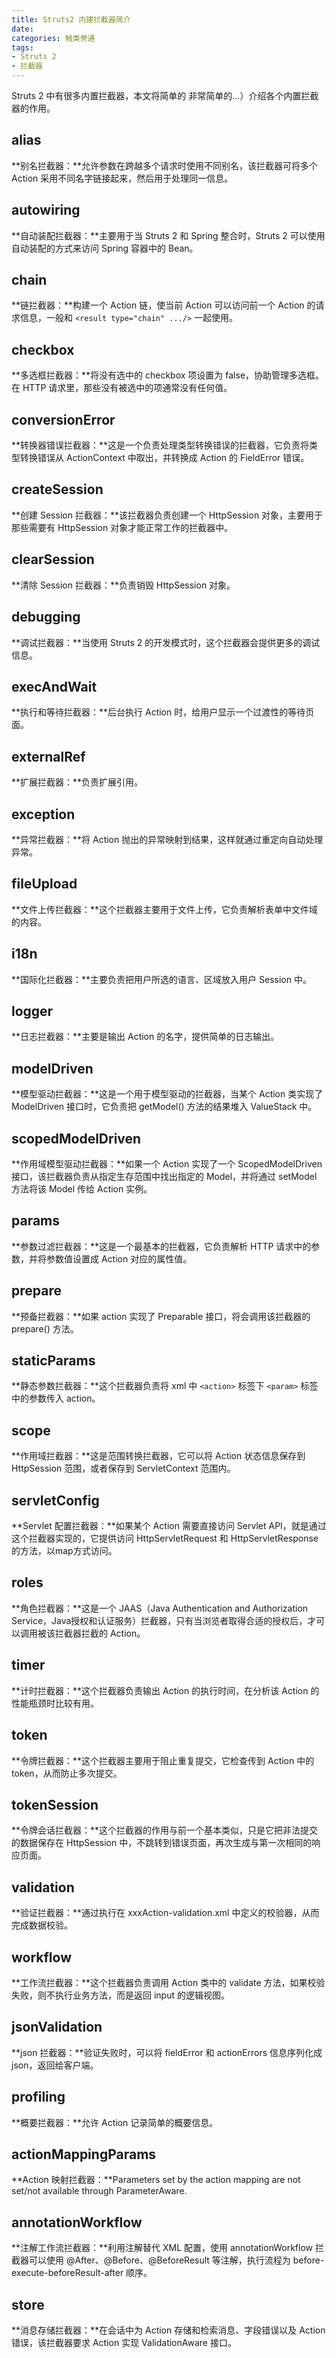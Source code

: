 ```yaml
---
title: Struts2 内建拦截器简介
date: 
categories: 触类旁通
tags: 
- Struts 2
- 拦截器
---
```


Struts 2 中有很多内置拦截器，本文将简单的
非常简单的...）介绍各个内置拦截器的作用。

<!--more-->
## alias
**别名拦截器：**允许参数在跨越多个请求时使用不同别名，该拦截器可将多个 Action 采用不同名字链接起来，然后用于处理同一信息。

## autowiring
**自动装配拦截器：**主要用于当 Struts 2 和 Spring 整合时，Struts 2 可以使用自动装配的方式来访问 Spring 容器中的 Bean。

## chain
**链拦截器：**构建一个 Action 链，使当前 Action 可以访问前一个 Action 的请求信息，一般和 `<result type="chain" .../>` 一起使用。

## checkbox
**多选框拦截器：**将没有选中的 checkbox 项设置为 false，协助管理多选框。在 HTTP 请求里，那些没有被选中的项通常没有任何值。

## conversionError
**转换器错误拦截器：**这是一个负责处理类型转换错误的拦截器，它负责将类型转换错误从 ActionContext 中取出，并转换成 Action 的 FieldError 错误。

## createSession
**创建 Session 拦截器：**该拦截器负责创建一个 HttpSession 对象，主要用于那些需要有 HttpSession 对象才能正常工作的拦截器中。

## clearSession
**清除 Session 拦截器：**负责销毁 HttpSession 对象。

## debugging
**调试拦截器：**当使用 Struts 2 的开发模式时，这个拦截器会提供更多的调试信息。

## execAndWait
**执行和等待拦截器：**后台执行 Action 时，给用户显示一个过渡性的等待页面。

## externalRef
**扩展拦截器：**负责扩展引用。

## exception
**异常拦截器：**将 Action 抛出的异常映射到结果，这样就通过重定向自动处理异常。

## fileUpload
**文件上传拦截器：**这个拦截器主要用于文件上传，它负责解析表单中文件域的内容。

## i18n
**国际化拦截器：**主要负责把用户所选的语言、区域放入用户 Session 中。

## logger
**日志拦截器：**主要是输出 Action 的名字，提供简单的日志输出。

## modelDriven
**模型驱动拦截器：**这是一个用于模型驱动的拦截器，当某个 Action 类实现了 ModelDriven 接口时，它负责把 getModel() 方法的结果堆入 ValueStack 中。

## scopedModelDriven
**作用域模型驱动拦截器：**如果一个 Action 实现了一个 ScopedModelDriven 接口，该拦截器负责从指定生存范围中找出指定的 Model，并将通过 setModel 方法将该 Model 传给 Action 实例。

## params
**参数过滤拦截器：**这是一个最基本的拦截器，它负责解析 HTTP 请求中的参数，并将参数值设置成 Action 对应的属性值。

## prepare
**预备拦截器：**如果 action 实现了 Preparable 接口，将会调用该拦截器的 prepare() 方法。

## staticParams
**静态参数拦截器：**这个拦截器负责将 xml 中 `<action>` 标签下 `<param>` 标签中的参数传入 action。

## scope
**作用域拦截器：**这是范围转换拦截器，它可以将 Action 状态信息保存到 HttpSession 范围，或者保存到 ServletContext 范围内。

## servletConfig
**Servlet 配置拦截器：**如果某个 Action 需要直接访问 Servlet API，就是通过这个拦截器实现的，它提供访问 HttpServletRequest 和 HttpServletResponse 的方法，以map方式访问。

## roles
**角色拦截器：**这是一个 JAAS（Java Authentication and Authorization Service，Java授权和认证服务）拦截器，只有当浏览者取得合适的授权后，才可以调用被该拦截器拦截的 Action。

## timer
**计时拦截器：**这个拦截器负责输出 Action 的执行时间，在分析该 Action 的性能瓶颈时比较有用。

## token
**令牌拦截器：**这个拦截器主要用于阻止重复提交，它检查传到 Action 中的 token，从而防止多次提交。

## tokenSession
**令牌会话拦截器：**这个拦截器的作用与前一个基本类似，只是它把非法提交的数据保存在 HttpSession 中，不跳转到错误页面，再次生成与第一次相同的响应页面。

## validation
**验证拦截器：**通过执行在 xxxAction-validation.xml 中定义的校验器，从而完成数据校验。

## workflow
**工作流拦截器：**这个拦截器负责调用 Action 类中的 validate 方法，如果校验失败，则不执行业务方法，而是返回 input 的逻辑视图。

## jsonValidation
**json 拦截器：**验证失败时，可以将 fieldError 和 actionErrors 信息序列化成 json，返回给客户端。

## profiling
**概要拦截器：**允许 Action 记录简单的概要信息。

## actionMappingParams
**Action 映射拦截器：**Parameters set by the action mapping are not set/not available through ParameterAware.

## annotationWorkflow
**注解工作流拦截器：**利用注解替代 XML 配置，使用 annotationWorkflow 拦截器可以使用 @After、@Before、@BeforeResult 等注解，执行流程为 before-execute-beforeResult-after 顺序。

## store
**消息存储拦截器：**在会话中为 Action 存储和检索消息、字段错误以及 Action 错误，该拦截器要求 Action 实现 ValidationAware 接口。
